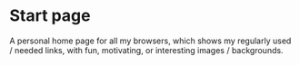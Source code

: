 # Start page

A personal home page for all my browsers, which shows my regularly used / needed links, with fun, motivating, or interesting images / backgrounds.
